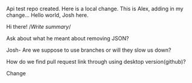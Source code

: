 Api test repo created.
Here is a local change.
This is Alex, adding in my change...
Hello world, Josh here.


Hi there!
/*Write summary*/

Ask about what he meant about removing JSON?

Josh- Are we suppose to use branches or will they slow us down?

How do we find pull request link through using desktop version(github)?

Change